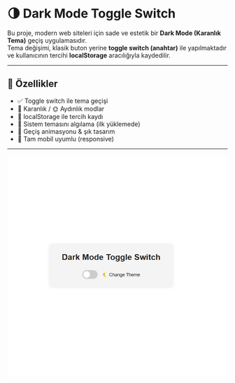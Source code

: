 # 🌗 Dark Mode Toggle Switch

Bu proje, modern web siteleri için sade ve estetik bir **Dark Mode (Karanlık Tema)** geçiş uygulamasıdır.  
Tema değişimi, klasik buton yerine **toggle switch (anahtar)** ile yapılmaktadır ve kullanıcının tercihi **localStorage** aracılığıyla kaydedilir.

---

## 🎯 Özellikler

- ✅ Toggle switch ile tema geçişi
- 🌙 Karanlık / 🌞 Aydınlık modlar
- 💾 localStorage ile tercih kaydı
- 🧠 Sistem temasını algılama (ilk yüklemede)
- 🎨 Geçiş animasyonu & şık tasarım
- 📱 Tam mobil uyumlu (responsive)

---

![Ekran Görüntüsü](darkModeToggleSwitch.png)